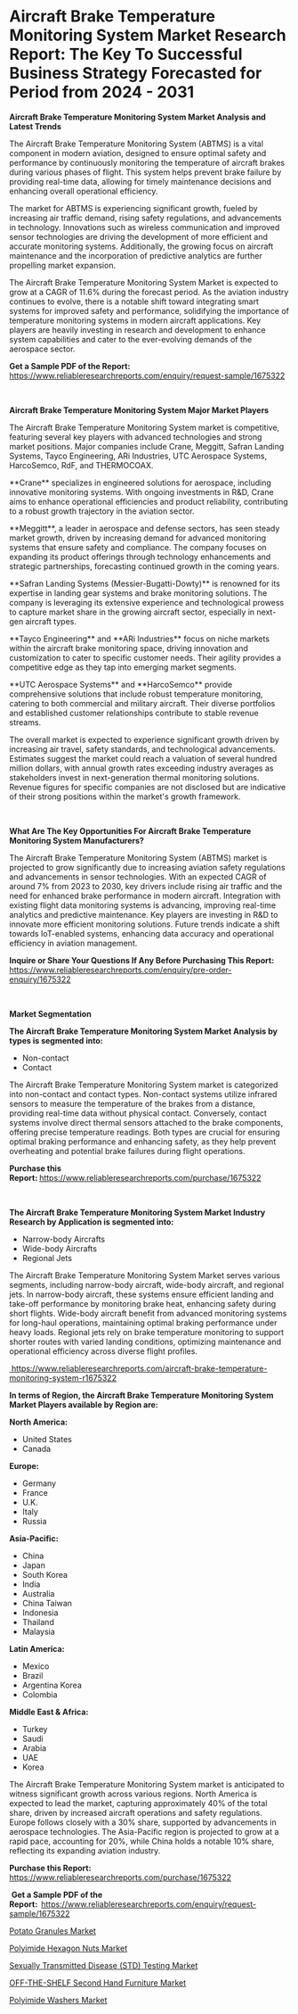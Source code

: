 <p><h1>Aircraft Brake Temperature Monitoring System Market Research Report: The Key To Successful Business Strategy Forecasted for Period from 2024 - 2031</h1></p><p><strong>Aircraft Brake Temperature Monitoring System Market Analysis and Latest Trends</strong></p>
<p><p>The Aircraft Brake Temperature Monitoring System (ABTMS) is a vital component in modern aviation, designed to ensure optimal safety and performance by continuously monitoring the temperature of aircraft brakes during various phases of flight. This system helps prevent brake failure by providing real-time data, allowing for timely maintenance decisions and enhancing overall operational efficiency.</p><p>The market for ABTMS is experiencing significant growth, fueled by increasing air traffic demand, rising safety regulations, and advancements in technology. Innovations such as wireless communication and improved sensor technologies are driving the development of more efficient and accurate monitoring systems. Additionally, the growing focus on aircraft maintenance and the incorporation of predictive analytics are further propelling market expansion.</p><p>The Aircraft Brake Temperature Monitoring System Market is expected to grow at a CAGR of 11.6% during the forecast period. As the aviation industry continues to evolve, there is a notable shift toward integrating smart systems for improved safety and performance, solidifying the importance of temperature monitoring systems in modern aircraft applications. Key players are heavily investing in research and development to enhance system capabilities and cater to the ever-evolving demands of the aerospace sector.</p></p>
<p><strong>Get a Sample PDF of the Report:&nbsp;</strong> <a href="https://www.reliableresearchreports.com/enquiry/request-sample/1675322?utm_campaign=6&utm_medium=2&utm_source=Github&utm_content=ia&utm_term=10102024&utm_id=aircraft-brake-temperature-monitoring-system">https://www.reliableresearchreports.com/enquiry/request-sample/1675322</a></p>
<p>&nbsp;</p>
<p><strong>Aircraft Brake Temperature Monitoring System Major Market Players</strong></p>
<p><p>The Aircraft Brake Temperature Monitoring System market is competitive, featuring several key players with advanced technologies and strong market positions. Major companies include Crane, Meggitt, Safran Landing Systems, Tayco Engineering, ARi Industries, UTC Aerospace Systems, HarcoSemco, RdF, and THERMOCOAX.</p><p>**Crane** specializes in engineered solutions for aerospace, including innovative monitoring systems. With ongoing investments in R&D, Crane aims to enhance operational efficiencies and product reliability, contributing to a robust growth trajectory in the aviation sector. </p><p>**Meggitt**, a leader in aerospace and defense sectors, has seen steady market growth, driven by increasing demand for advanced monitoring systems that ensure safety and compliance. The company focuses on expanding its product offerings through technology enhancements and strategic partnerships, forecasting continued growth in the coming years.</p><p>**Safran Landing Systems (Messier-Bugatti-Dowty)** is renowned for its expertise in landing gear systems and brake monitoring solutions. The company is leveraging its extensive experience and technological prowess to capture market share in the growing aircraft sector, especially in next-gen aircraft types.</p><p>**Tayco Engineering** and **ARi Industries** focus on niche markets within the aircraft brake monitoring space, driving innovation and customization to cater to specific customer needs. Their agility provides a competitive edge as they tap into emerging market segments.</p><p>**UTC Aerospace Systems** and **HarcoSemco** provide comprehensive solutions that include robust temperature monitoring, catering to both commercial and military aircraft. Their diverse portfolios and established customer relationships contribute to stable revenue streams.</p><p>The overall market is expected to experience significant growth driven by increasing air travel, safety standards, and technological advancements. Estimates suggest the market could reach a valuation of several hundred million dollars, with annual growth rates exceeding industry averages as stakeholders invest in next-generation thermal monitoring solutions. Revenue figures for specific companies are not disclosed but are indicative of their strong positions within the market's growth framework.</p></p>
<p>&nbsp;</p>
<p><strong>What Are The Key Opportunities For Aircraft Brake Temperature Monitoring System Manufacturers?</strong></p>
<p><p>The Aircraft Brake Temperature Monitoring System (ABTMS) market is projected to grow significantly due to increasing aviation safety regulations and advancements in sensor technologies. With an expected CAGR of around 7% from 2023 to 2030, key drivers include rising air traffic and the need for enhanced brake performance in modern aircraft. Integration with existing flight data monitoring systems is advancing, improving real-time analytics and predictive maintenance. Key players are investing in R&D to innovate more efficient monitoring solutions. Future trends indicate a shift towards IoT-enabled systems, enhancing data accuracy and operational efficiency in aviation management.</p></p>
<p><strong>Inquire or Share Your Questions If Any Before Purchasing This Report:</strong> <a href="https://www.reliableresearchreports.com/enquiry/pre-order-enquiry/1675322?utm_campaign=6&utm_medium=2&utm_source=Github&utm_content=ia&utm_term=10102024&utm_id=aircraft-brake-temperature-monitoring-system">https://www.reliableresearchreports.com/enquiry/pre-order-enquiry/1675322</a></p>
<p>&nbsp;</p>
<p><strong>Market Segmentation</strong></p>
<p><strong>The Aircraft Brake Temperature Monitoring System Market Analysis by types is segmented into:</strong></p>
<p><ul><li>Non-contact</li><li>Contact</li></ul></p>
<p><p>The Aircraft Brake Temperature Monitoring System market is categorized into non-contact and contact types. Non-contact systems utilize infrared sensors to measure the temperature of the brakes from a distance, providing real-time data without physical contact. Conversely, contact systems involve direct thermal sensors attached to the brake components, offering precise temperature readings. Both types are crucial for ensuring optimal braking performance and enhancing safety, as they help prevent overheating and potential brake failures during flight operations.</p></p>
<p><strong>Purchase this Report:&nbsp;</strong><a href="https://www.reliableresearchreports.com/purchase/1675322?utm_campaign=6&utm_medium=2&utm_source=Github&utm_content=ia&utm_term=10102024&utm_id=aircraft-brake-temperature-monitoring-system">https://www.reliableresearchreports.com/purchase/1675322</a></p>
<p>&nbsp;</p>
<p><strong>The Aircraft Brake Temperature Monitoring System Market Industry Research by Application is segmented into:</strong></p>
<p><ul><li>Narrow-body Aircrafts</li><li>Wide-body Aircrafts</li><li>Regional Jets</li></ul></p>
<p><p>The Aircraft Brake Temperature Monitoring System Market serves various segments, including narrow-body aircraft, wide-body aircraft, and regional jets. In narrow-body aircraft, these systems ensure efficient landing and take-off performance by monitoring brake heat, enhancing safety during short flights. Wide-body aircraft benefit from advanced monitoring systems for long-haul operations, maintaining optimal braking performance under heavy loads. Regional jets rely on brake temperature monitoring to support shorter routes with varied landing conditions, optimizing maintenance and operational efficiency across diverse flight profiles.</p></p>
<p><a href="https://www.reliableresearchreports.com/aircraft-brake-temperature-monitoring-system-r1675322?utm_campaign=6&utm_medium=2&utm_source=Github&utm_content=ia&utm_term=10102024&utm_id=aircraft-brake-temperature-monitoring-system">&nbsp;https://www.reliableresearchreports.com/aircraft-brake-temperature-monitoring-system-r1675322</a></p>
<p><strong>In terms of Region, the Aircraft Brake Temperature Monitoring System Market Players available by Region are:</strong></p>
<p>
    <p> <strong> North America: </strong>
        <ul>
            <li>United States</li>
            <li>Canada</li>
        </ul>
        </p> 
    <p> <strong> Europe: </strong>
        <ul>
            <li>Germany</li>
            <li>France</li>
            <li>U.K.</li>
            <li>Italy</li>
            <li>Russia</li>
        </ul>
        </p> 
    <p> <strong> Asia-Pacific: </strong>
        <ul>
            <li>China</li>
            <li>Japan</li>
            <li>South Korea</li>
            <li>India</li>
            <li>Australia</li>
            <li>China Taiwan</li>
            <li>Indonesia</li>
            <li>Thailand</li>
            <li>Malaysia</li>
        </ul>
        </p> 
    <p> <strong> Latin America: </strong>
        <ul>
            <li>Mexico</li>
            <li>Brazil</li>
            <li>Argentina Korea</li>
            <li>Colombia</li>
        </ul>
        </p> 
    <p> <strong> Middle East & Africa: </strong>
        <ul>
            <li>Turkey</li>
            <li>Saudi</li>
            <li>Arabia</li>
            <li>UAE</li>
            <li>Korea</li>
        </ul>
    </p>
    </p>
<p><p>The Aircraft Brake Temperature Monitoring System market is anticipated to witness significant growth across various regions. North America is expected to lead the market, capturing approximately 40% of the total share, driven by increased aircraft operations and safety regulations. Europe follows closely with a 30% share, supported by advancements in aerospace technologies. The Asia-Pacific region is projected to grow at a rapid pace, accounting for 20%, while China holds a notable 10% share, reflecting its expanding aviation industry.</p></p>
<p><strong>Purchase this Report: </strong><a href="https://www.reliableresearchreports.com/purchase/1675322?utm_campaign=6&utm_medium=2&utm_source=Github&utm_content=ia&utm_term=10102024&utm_id=aircraft-brake-temperature-monitoring-system">https://www.reliableresearchreports.com/purchase/1675322</a></p>
<p>&nbsp;<strong>Get a Sample PDF of the Report:&nbsp;&nbsp;</strong><a href="https://www.reliableresearchreports.com/enquiry/request-sample/1675322?utm_campaign=6&utm_medium=2&utm_source=Github&utm_content=ia&utm_term=10102024&utm_id=aircraft-brake-temperature-monitoring-system">https://www.reliableresearchreports.com/enquiry/request-sample/1675322</a></p>
<p><strong></strong></p>
<p><p><a href="https://issuu.com/reportprime-2/docs/potato-granules-market-size-2030.pp_92ea098c52b53a?utm_campaign=6&utm_medium=2&utm_source=Github&utm_content=ia&utm_term=10102024&utm_id=aircraft-brake-temperature-monitoring-system">Potato Granules Market</a></p><p><a href="https://github.com/gailasejs/Market-Research-Report-List-1/blob/main/polyimide-hexagon-nuts-market.md?utm_campaign=6&utm_medium=2&utm_source=Github&utm_content=ia&utm_term=10102024&utm_id=aircraft-brake-temperature-monitoring-system">Polyimide Hexagon Nuts Market</a></p><p><a href="https://www.linkedin.com/pulse/sexually-transmitted-disease-std-testing-market-overview-forecast-oxnrf?utm_campaign=6&utm_medium=2&utm_source=Github&utm_content=ia&utm_term=10102024&utm_id=aircraft-brake-temperature-monitoring-system">Sexually Transmitted Disease (STD) Testing Market</a></p><p><a href="https://www.linkedin.com/pulse/off-the-shelf-second-hand-furniture-market-growth-outlook-sfk6e?utm_campaign=6&utm_medium=2&utm_source=Github&utm_content=ia&utm_term=10102024&utm_id=aircraft-brake-temperature-monitoring-system">OFF-THE-SHELF Second Hand Furniture Market</a></p><p><a href="https://github.com/malandranz3ggo/Market-Research-Report-List-1/blob/main/polyimide-washers-market.md?utm_campaign=6&utm_medium=2&utm_source=Github&utm_content=ia&utm_term=10102024&utm_id=aircraft-brake-temperature-monitoring-system">Polyimide Washers Market</a></p></p>